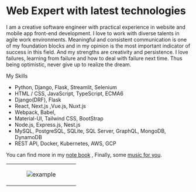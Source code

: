# Web Expert with latest technologies

I am a creative software engineer with practical experience in website and mobile app front-end development.
I love to work with diverse talents in agile work environments.
Meaningful and consistent communication is one of my foundation blocks and in my opinion is the most important indicator of success in this field.
And my strengths are creativity and persistence.
I love failures, learning from failure and how to deal with failure next time. Thus being optimistic, never give up to realize the dream.

My Skills
- Python, Django, Flask, Streamlit, Selenium
- HTML / CSS, JavaScript, TypeScript, ECMA6
- Django(DRF), Flask
- React, Next.js ,Vue.js, Nuxt.js
- Webpack, Babel,
- Material-UI, Tailwind CSS, BootStrap
- Node.js, Express.js, Nest.js
- MySQL, PostgreSQL, SQLite, SQL Server, GraphQL, MongoDB, DynamoDB
- REST API, Docker, Kubernetes, AWS, GCP

You can find more in my [note book](https://www.tigerzh.com/document/note/%E5%89%8D%E7%AB%AF%E5%B7%A5%E7%A8%8B%E5%8C%96.html) ,  Finally, some [music for you](https://bard.google.com/).

<table><tr><td valign="top" width="50%">
<p align="center">
  <img  src="github-contribution-grid-snake.svg"
    alt="example" />
</p></td></tr></table>